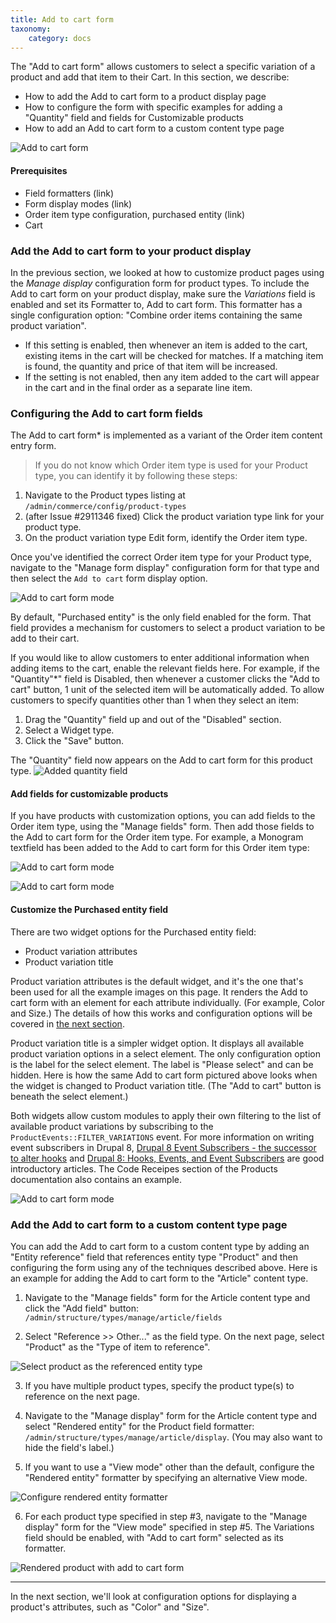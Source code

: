 ```yaml
---
title: Add to cart form
taxonomy:
    category: docs
---
```


The "Add to cart form" allows customers to select a specific variation of a product and add that item to their Cart. In this section, we describe:
- How to add the Add to cart form to a product display page
- How to configure the form with specific examples for adding a "Quantity" field and fields for Customizable products
- How to add an Add to cart form to a custom content type page

![Add to cart form](../../images/add-to-cart-ui.jpg)

#### Prerequisites
- Field formatters (link)
- Form display modes (link)
- Order item type configuration, purchased entity (link)
- Cart

### Add the Add to cart form to your product display

In the previous section, we looked at how to customize product pages using the *Manage display* configuration form for product types. To include the Add to cart form on your product display, make sure the *Variations* field is enabled and set its Formatter to, Add to cart form. This formatter has a single configuration option:
"Combine order items containing the same product variation".

- If this setting is enabled, then whenever an item is added to the cart, existing items in the cart will be checked for matches. If a matching item is found, the quantity and price of that item will be increased.
- If the setting is not enabled, then any item added to the cart will appear in the cart and in the final order as a separate line item.

### Configuring the Add to cart form fields

The Add to cart form* is implemented as a variant of the Order item content entry form.

> If you do not know which Order item type is used for your Product type, you can identify it by following these steps:
1. Navigate to the Product types listing at `/admin/commerce/config/product-types`
2. (after Issue #2911346 fixed) Click the product variation type link for your product type.
3. On the product variation type Edit form, identify the Order item type.

Once you've identified the correct Order item type for your Product type, navigate to the "Manage form display" configuration form for that type and then select the `Add to cart` form display option.

![Add to cart form mode](../../images/add-to-cart-ui-1.jpg)

By default, "Purchased entity" is the only field enabled for the form. That field provides a mechanism for customers to select a product variation to be add to their cart.

If you would like to allow customers to enter additional information when adding items to the cart, enable the relevant fields here. For example, if the "Quantity"*" field is Disabled, then whenever a customer clicks the "Add to cart" button, 1 unit of the selected item will be automatically added. To allow customers to specify quantities other than 1 when they select an item:
1. Drag the "Quantity" field up and out of the "Disabled" section.
2. Select a Widget type.
3. Click the "Save" button.

The "Quantity" field now appears on the Add to cart form for this product type.
![Added quantity field](../../images/add-to-cart-ui-2.jpg)

#### Add fields for customizable products
If you have products with customization options, you can add fields to the Order item type, using the "Manage fields" form. Then add those fields to the Add to cart form for the Order item type. For example, a Monogram textfield has been added to the Add to cart form for this Order item type:

![Add to cart form mode](../../images/add-to-cart-ui-3.jpg)

![Add to cart form mode](../../images/add-to-cart-ui-4.jpg)

#### Customize the Purchased entity field

There are two widget options for the Purchased entity field:
- Product variation attributes
- Product variation title

Product variation attributes is the default widget, and it's the one that's been used for all the example images on this page. It renders the Add to cart form with an element for each attribute individually. (For example, Color and Size.) The details of how this works and configuration options will be covered in [the next section](../03.product-attributes).

Product variation title is a simpler widget option. It displays all available product variation options in a select element. The only configuration option is the label for the select element. The label is "Please select" and can be hidden. Here is how the same Add to cart form pictured above looks when the widget is changed to Product variation title. (The "Add to cart" button is beneath the select element.)

Both widgets allow custom modules to apply their own filtering to the list of available product variations by subscribing to the `ProductEvents::FILTER_VARIATIONS` event. For more information on writing event subscribers in Drupal 8, [Drupal 8 Event Subscribers - the successor to alter hooks] and [Drupal 8: Hooks, Events, and Event Subscribers] are good introductory articles. The Code Receipes section of the Products documentation also contains an example.

![Add to cart form mode](../../images/add-to-cart-ui-5.jpg)

### Add the Add to cart form to a custom content type page

You can add the Add to cart form to a custom content type by adding an "Entity reference" field that references entity type "Product" and then configuring the form using any of the techniques described above. Here is an example for adding the Add to cart form to the "Article" content type.

1. Navigate to the "Manage fields" form for the Article content type and click the "Add field" button: `/admin/structure/types/manage/article/fields`

2. Select "Reference >> Other..." as the field type. On the next page, select "Product" as the "Type of item to reference".

![Select product as the referenced entity type](../../images/add-to-cart-ui-6.jpg)

3. If you have multiple product types, specify the product type(s) to reference on the next page.

4. Navigate to the "Manage display" form for the Article content type and select "Rendered entity" for the Product field formatter: `/admin/structure/types/manage/article/display`. (You may also want to hide the field's label.)

5. If you want to use a "View mode" other than the default, configure the "Rendered entity" formatter by specifying an alternative View mode.

![Configure rendered entity formatter](../../images/add-to-cart-ui-7.jpg)

6. For each product type specified in step #3, navigate to the "Manage display" form for the "View mode" specified in step #5. The Variations field should be enabled, with "Add to cart form" selected as its formatter.

![Rendered product with add to cart form](../../images/add-to-cart-ui-8.jpg)

---
In the next section, we'll look at configuration options for displaying a product's attributes, such as "Color" and "Size".

[Drupal 8: Hooks, Events, and Event Subscribers]: https://www.daggerhart.com/drupal-8-hooks-events-event-subscribers/
[Drupal 8 Event Subscribers - the successor to alter hooks]: https://www.computerminds.co.uk/drupal-code/drupal-8-event-subscribers-successor-alter-hooks
